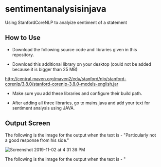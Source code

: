 # sentimentanalysisinjava

Using StanfordCoreNLP to analyize sentiment of a statement 


## How to Use 

- Download the following source code and libraries given in this repository. 

- Download this additional library on your desktop (could not be added because it is bigger than 25 MB)

http://central.maven.org/maven2/edu/stanford/nlp/stanford-corenlp/3.8.0/stanford-corenlp-3.8.0-models-english.jar

- Make sure you add these libraries and configure their build path. 

- After adding all three libraries, go to mains.java and add your text for sentiment analysis using JAVA.


## Output Screen

The following is the image for the output when the text is - "Particularly not a good response from his side."


![Screenshot 2019-11-02 at 4 31 36 PM](https://user-images.githubusercontent.com/52317352/68076744-3736ce00-fd8f-11e9-9272-846c4de9f210.png)


The following is the image for the output when the text is - "
